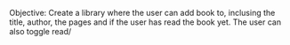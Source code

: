 Objective: Create a library where the user can add book to, inclusing the title, author, the pages and if the user has read the book yet.
The user can also toggle read/